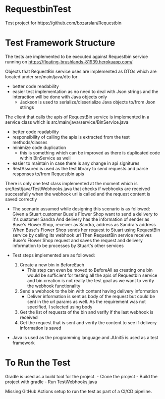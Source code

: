 # RequestbinTest
Test project for https://github.com/bozarslan/Requestbin

# Test Framework Structure

The tests are implemented to be executed against Requestbin service running on https://floating-brushlands-81939.herokuapp.com/ 


Objects that RequestBin service uses are implemented as DTOs which are located under src/main/java/dto for
  - better code readability
  - easier test implementation as no need to deal with Json strings and the interaction will be done with Java objects only
    - Jackson is used to serialize/disserialize Java objects to/from Json strings

The client that calls the apis of RequestBin service is implemented in a service class which is src/main/java/service/BinService.java
  - better code readability
  - responsibility of calling the apis is extracted from the test methods/classes
  - minimize code duplication
    - this is something which can be improved as there is duplicated code within BinService as well
  - easier to maintain in case there is any change in api signitures
  - RestAssured is used as the test library to send requests and parse responses to/from Requestbin apis
  
There is only one test class implemented at the moment which is src/test/java/TestWebhooks.java that checks if webhooks are received successfully when the webhook url is called and the request content is saved correctly
  - The scenario assumed while designing this scenario is as followed:
  Given a Stuart customer Buse's Flower Shop want to send a delivery to it's customer Sandra
  And delivery has the information of sender as Buse's Flower Shop, receiver as Sandra, address as Sandra's address
  When Buse's Flower Shop sends her request to Stuart using RequestBin service by calling its webhook url
  Then RequestBin service receives Buse's Flower Shop request and saves the request and delivery information to be processes by Stuart's other services
  
  - Test steps implemented are as followed:
    1. Create a new bin in BeforeEach
        - This step can even be moved to BeforeAll as creating one bin would be sufficient for testing all the apis of Requestbin service and bin creation is not really the test
      goal as we want to verify the webhook functionality
    2. Send a webhook to the bin with content having delivery information
        - Deliver information is sent as body of the request but could be sent in the url params as well. As the requirement was not specified, I selected using body
    3. Get the list of requests of the bin and verify if the last webhook is received
    4. Get the request that is sent and verify the content to see if delivery information is saved
   - Java is used as the programming language and JUnit5 is used as a test framework
   
   # To Run the Test
   
   Gradle is used as a build tool for the project.
    - Clone the project
    - Build the project with gradle
    - Run TestWebhooks.java
    
   Missing GitHub Actions setup to run the test as part of a CI/CD pipeline.

